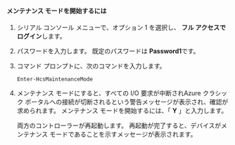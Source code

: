 <!--author=SharS last changed: 12/01/15-->

#### <a name="to-enter-maintenance-mode"></a>メンテナンス モードを開始するには
1. シリアル コンソール メニューで、オプション 1 を選択し、 **フル アクセスでログイン**します。
2. パスワードを入力します。 既定のパスワードは **Password1**です。
3. コマンド プロンプトに、次のコマンドを入力します。
   
     `Enter-HcsMaintenanceMode`
4. メンテナンス モードにすると、すべての I/O 要求が中断されAzure クラシック ポータルへの接続が切断されるという警告メッセージが表示され、確認が求められます。 メンテナンス モードを開始するには、「 **Y** 」と入力します。
   
    両方のコントローラーが再起動します。 再起動が完了すると、デバイスがメンテナンス モードであることを示すメッセージが表示されます。



<!--HONumber=Nov16_HO3-->


